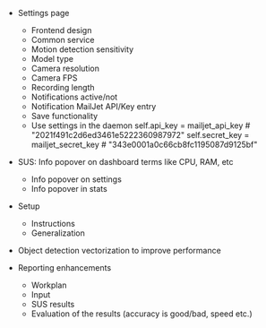 - Settings page
  + Frontend design
  + Common service
  + Motion detection sensitivity
  + Model type
  + Camera resolution
  + Camera FPS
  + Recording length
  + Notifications active/not
  + Notification MailJet API/Key entry
  + Save functionality
  + Use settings in the daemon
      self.api_key = mailjet_api_key  # "2021f491c2d6ed3461e5222360987972"
      self.secret_key = mailjet_secret_key  # "343e0001a0c66cb8fc1195087d9125bf"


- SUS: Info popover on dashboard terms like CPU, RAM, etc
  + Info popover on settings
  + Info popover in stats

- Setup
  - Instructions
  - Generalization

- Object detection vectorization to improve performance

- Reporting enhancements
  - Workplan
  - Input
  - SUS results
  - Evaluation of the results (accuracy is good/bad, speed etc.)